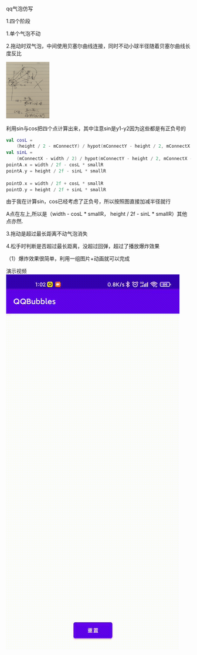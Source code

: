 qq气泡仿写

1.四个阶段

1.单个气泡不动

2.拖动时双气泡，中间使用贝塞尔曲线连接，同时不动小球半径随着贝塞尔曲线长度反比

<img src="..\img\math.png" alt="math" style="zoom:15%;" />

利用sin与cos把四个点计算出来，其中注意sin是y1-y2因为这些都是有正负号的

```Kotlin
val cosL =
    (height / 2 - mConnectY) / hypot(mConnectY - height / 2, mConnectX - width / 2)
val sinL =
    (mConnectX - width / 2) / hypot(mConnectY - height / 2, mConnectX - width / 2)
pointA.x = width / 2f - cosL * smallR
pointA.y = height / 2f - sinL * smallR

pointD.x = width / 2f + cosL * smallR
pointD.y = height / 2f + sinL * smallR
```

由于我在计算sin，cos已经考虑了正负号，所以按照图直接加减半径就行

A点在左上,所以是（width - cosL * smallR， height / 2f - sinL * smallR）其他点亦然.

3.拖动是超过最长距离不动气泡消失

4.松手时判断是否超过最长距离，没超过回弹，超过了播放爆炸效果

（1）爆炸效果很简单，利用一组图片+动画就可以完成

演示视频
![image](gif/qq%E6%B0%94%E6%B3%A1.gif)
